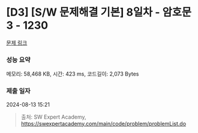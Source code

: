 # [D3] [S/W 문제해결 기본] 8일차 - 암호문3 - 1230 

[문제 링크](https://swexpertacademy.com/main/code/problem/problemDetail.do?contestProbId=AV14zIwqAHwCFAYD) 

### 성능 요약

메모리: 58,468 KB, 시간: 423 ms, 코드길이: 2,073 Bytes

### 제출 일자

2024-08-13 15:21



> 출처: SW Expert Academy, https://swexpertacademy.com/main/code/problem/problemList.do